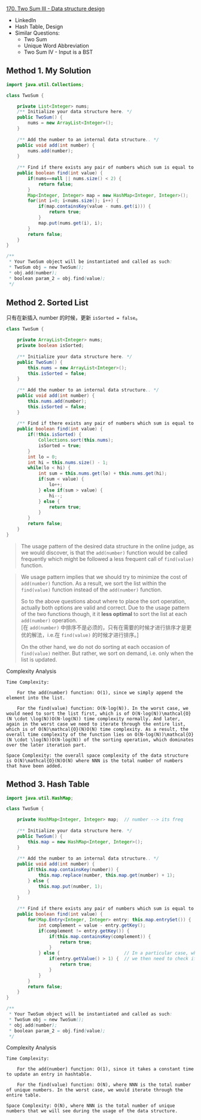 [170. Two Sum III - Data structure design](https://leetcode.com/problems/two-sum-iii-data-structure-design/)

* LinkedIn
* Hash Table, Design
* Similar Questions:
    * Two Sum
    * Unique Word Abbreviation
    * Two Sum IV - Input is a BST
    
    
## Method 1. My Solution
```java 
import java.util.Collections;

class TwoSum {

    private List<Integer> nums;
    /** Initialize your data structure here. */
    public TwoSum() {
        nums = new ArrayList<Integer>();
    }
    
    /** Add the number to an internal data structure.. */
    public void add(int number) {
        nums.add(number);
    }
    
    /** Find if there exists any pair of numbers which sum is equal to the value. */
    public boolean find(int value) {
        if(nums==null || nums.size() < 2) {
            return false;
        }
        Map<Integer, Integer> map = new HashMap<Integer, Integer>();
        for(int i=0; i<nums.size(); i++) {
            if(map.containsKey(value - nums.get(i))) {
                return true;
            }
            map.put(nums.get(i), i);
        }
        return false;
    }
}

/**
 * Your TwoSum object will be instantiated and called as such:
 * TwoSum obj = new TwoSum();
 * obj.add(number);
 * boolean param_2 = obj.find(value);
 */
```


## Method 2. Sorted List
只有在新插入 number 的时候，更新 `isSorted = false`。

```java 
class TwoSum {

    private ArrayList<Integer> nums;
    private boolean isSorted;
    
    /** Initialize your data structure here. */
    public TwoSum() {
        this.nums = new ArrayList<Integer>();
        this.isSorted = false;
    }
    
    /** Add the number to an internal data structure.. */
    public void add(int number) {
        this.nums.add(number);
        this.isSorted = false;
    }
    
    /** Find if there exists any pair of numbers which sum is equal to the value. */
    public boolean find(int value) {
        if(!this.isSorted) {
            Collections.sort(this.nums);
            isSorted = true;
        }
        int lo = 0;
        int hi = this.nums.size() - 1;
        while(lo < hi) {
            int sum = this.nums.get(lo) + this.nums.get(hi);
            if(sum < value) {
                lo++;
            } else if(sum > value) {
                hi--;
            } else {
                return true;
            }
        }
        return false;
    }
}
```

> The usage pattern of the desired data structure in the online judge, as we would discover, 
> is that the `add(number)` function would be called frequently which might be followed a less frequent call of `find(value)` function.

> We usage pattern implies that we should try to minimize the cost of `add(number)` function.
> As a result, we sort the list within the `find(value)` function instead of the `add(number)` function.
> 
> So to the above questions about where to place the sort operation, actually both options are valid and correct. 
> Due to the usage pattern of the two functions though, it it **less optimal** to sort the list at each `add(number)` operation.            
> [在 `add(number)` 中排序不是必须的，只有在需要的时候才进行排序才是更优的解法，i.e.在 `find(value)` 的时候才进行排序。]
>
> On the other hand, we do not do sorting at each occasion of `find(value)` neither. But rather, we sort on demand,
> i.e. only when the list is updated.

Complexity Analysis

    Time Complexity:

        For the add(number) function: O(1), since we simply append the element into the list.

        For the find(value) function: O(N⋅log⁡(N)). In the worst case, we would need to sort the list first, which is of O(N⋅log⁡(N))\mathcal{O}(N \cdot \log(N))O(N⋅log(N)) time complexity normally. And later, again in the worst case we need to iterate through the entire list, which is of O(N)\mathcal{O}(N)O(N) time complexity. As a result, the overall time complexity of the function lies on O(N⋅log⁡(N))\mathcal{O}(N \cdot \log(N))O(N⋅log(N)) of the sorting operation, which dominates over the later iteration part.

    Space Complexity: the overall space complexity of the data structure is O(N)\mathcal{O}(N)O(N) where NNN is the total number of numbers that have been added. 
    
    
## Method 3. Hash Table
```java 
import java.util.HashMap;

class TwoSum {

    private HashMap<Integer, Integer> map;  // number --> its freq
    
    /** Initialize your data structure here. */
    public TwoSum() {
        this.map = new HashMap<Integer, Integer>();
    }
    
    /** Add the number to an internal data structure.. */
    public void add(int number) {
        if(this.map.containsKey(number)) {
            this.map.replace(number, this.map.get(number) + 1);
        } else {
            this.map.put(number, 1);
        }
    }
    
    /** Find if there exists any pair of numbers which sum is equal to the value. */
    public boolean find(int value) {
        for(Map.Entry<Integer, Integer> entry: this.map.entrySet()) {
            int complement = value - entry.getKey();
            if(complement != entry.getKey()) {
                if(this.map.containsKey(complement)) {
                    return true;
                }
            } else {                        // In a particular case, where the number and its complement are equal,
                if(entry.getValue() > 1) {  // we then need to check if there exists at least two copies of the number.
                    return true;
                }
            }
        }
        return false;
    }
}

/**
 * Your TwoSum object will be instantiated and called as such:
 * TwoSum obj = new TwoSum();
 * obj.add(number);
 * boolean param_2 = obj.find(value);
 */
```

Complexity Analysis

    Time Complexity:

        For the add(number) function: O(1), since it takes a constant time to update an entry in hashtable.

        For the find(value) function: O(N), where NNN is the total number of unique numbers. In the worst case, we would iterate through the entire table.

    Space Complexity: O(N), where NNN is the total number of unique numbers that we will see during the usage of the data structure.

